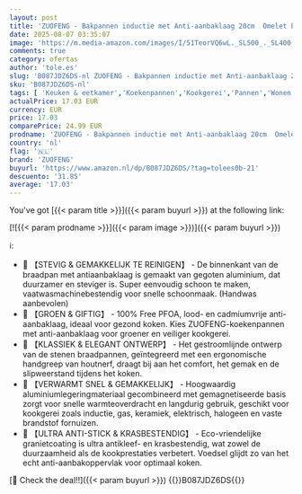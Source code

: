 ```yaml
---
layout: post
title: 'ZUOFENG - Bakpannen inductie met Anti-aanbaklaag 20cm  Omelet Pan Bakpanne Braadpannen Koekenpan  Gegoten Aluminium Granieten Pan  Aanpassen aan Gasfornuis en Inductiefornuis.'
date: 2025-08-07 03:35:07
image: 'https://m.media-amazon.com/images/I/51TeorVQ6wL._SL500_._SL400_.jpg'
comments: true
category: ofertas
author: 'tole.es'
slug: 'B087JDZ6DS-nl ZUOFENG - Bakpannen inductie met Anti-aanbaklaag 20cm...'
sku: 'B087JDZ6DS-nl'
tags: [ 'Keuken & eetkamer','Koekenpannen','Kookgerei','Pannen','Wonen & keuken','zuofeng','🇳🇱', ]
actualPrice: 17.03 EUR
currency: EUR
price: 17.03
comparePrice: 24.99 EUR
prodname: 'ZUOFENG - Bakpannen inductie met Anti-aanbaklaag 20cm  Omelet Pan Bakpanne Braadpannen Koekenpan  Gegoten Aluminium Granieten Pan  Aanpassen aan Gasfornuis en Inductiefornuis.'
country: 'nl'
flag: '🇳🇱'
brand: 'ZUOFENG'
buyurl: 'https://www.amazon.nl/dp/B087JDZ6DS/?tag=tolees0b-21'
descuento: '31.85'
average: '17.03'
---
```


You've got [{{< param title >}}]({{< param buyurl >}}) at the following link:

[![{{< param prodname >}}]({{< param image >}})]({{< param buyurl >}})

ℹ️:

- 🌹 【STEVIG & GEMAKKELIJK TE REINIGEN】 - De binnenkant van de braadpan met antiaanbaklaag is gemaakt van gegoten aluminium, dat duurzamer en steviger is. Super eenvoudig schoon te maken, vaatwasmachinebestendig voor snelle schoonmaak. (Handwas aanbevolen)
- 🌹 【GROEN & GIFTIG】 - 100% Free PFOA, lood- en cadmiumvrije anti-aanbaklaag, ideaal voor gezond koken. Kies ZUOFENG-koekenpannen met anti-aanbaklaag voor groener en veiliger kookgerei.
- 🌹 【KLASSIEK & ELEGANT ONTWERP】 - Het gestroomlijnde ontwerp van de stenen braadpannen, geïntegreerd met een ergonomische handgreep van houtnerf, draagt ​​bij aan het comfort, het gemak en de slipweerstand tijdens het koken.
- 🌹 【VERWARMT SNEL & GEMAKKELIJK】 - Hoogwaardig aluminiumlegeringmateriaal gecombineerd met gemagnetiseerde basis zorgt voor snelle warmteoverdracht en langdurig gebruik, geschikt voor kookgerei zoals inductie, gas, keramiek, elektrisch, halogeen en vaste brandstof fornuizen.
- 🌹 【ULTRA ANTI-STICK & KRASBESTENDIG】 - Eco-vriendelijke granietcoating is ultra antikleef- en krasbestendig, wat zowel de duurzaamheid als de kookprestaties verbetert. Voedsel glijdt zo van het echt anti-aanbakoppervlak voor optimaal koken.

[🛒 Check the deal!!]({{< param buyurl >}})
{{<world>}}B087JDZ6DS{{</world>}}
